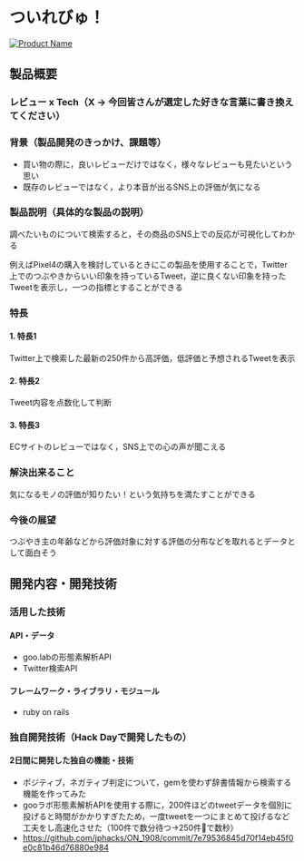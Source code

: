 # ついれびゅ！

[![Product Name](image.png)](https://www.youtube.com/watch?v=G5rULR53uMk)

## 製品概要
### レビュー x Tech（X → 今回皆さんが選定した好きな言葉に書き換えてください）

### 背景（製品開発のきっかけ、課題等）
- 買い物の際に，良いレビューだけではなく，様々なレビューも見たいという思い
- 既存のレビューではなく，より本音が出るSNS上の評価が気になる


### 製品説明（具体的な製品の説明）
調べたいものについて検索すると，その商品のSNS上での反応が可視化してわかる

例えばPixel4の購入を検討しているときにこの製品を使用することで，Twitter上でのつぶやきからいい印象を持っているTweet，逆に良くない印象を持ったTweetを表示し，一つの指標とすることができる

### 特長

#### 1. 特長1
Twitter上で検索した最新の250件から高評価，低評価と予想されるTweetを表示

#### 2. 特長2
Tweet内容を点数化して判断

#### 3. 特長3
ECサイトのレビューではなく，SNS上での心の声が聞こえる

### 解決出来ること
気になるモノの評価が知りたい！という気持ちを満たすことができる

### 今後の展望
つぶやき主の年齢などから評価対象に対する評価の分布などを取れるとデータとして面白そう

## 開発内容・開発技術
### 活用した技術
#### API・データ

* goo.labの形態素解析API
* Twitter検索API


#### フレームワーク・ライブラリ・モジュール
* ruby on rails


### 独自開発技術（Hack Dayで開発したもの）
#### 2日間に開発した独自の機能・技術
- ポジティブ，ネガティブ判定について，gemを使わず辞書情報から検索する機能を作ってみた
- gooラボ形態素解析APIを使用する際に，200件ほどのtweetデータを個別に投げると時間がかかりすぎたため，一度tweetを一つにまとめて投げるなど工夫をし高速化させた（100件で数分待つ→250件で数秒）
- https://github.com/jphacks/ON_1908/commit/7e79536845d70f14eb45f0e0c81b46d76880e984
